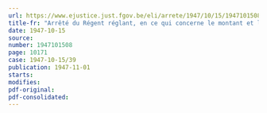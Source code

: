 ```yaml
---
url: https://www.ejustice.just.fgov.be/eli/arrete/1947/10/15/1947101508/justel
title-fr: "Arrêté du Régent réglant, en ce qui concerne le montant et le paiement des pensions, l'exécution de la loi du 26 août 1947 sur les pensions de réparation"
date: 1947-10-15
source:
number: 1947101508
page: 10171
case: 1947-10-15/39
publication: 1947-11-01
starts:
modifies:
pdf-original:
pdf-consolidated:
---
```


